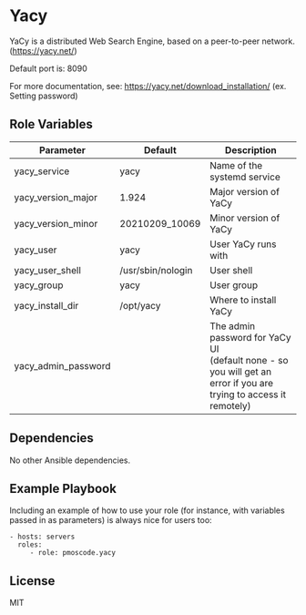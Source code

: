 Yacy
=========

YaCy is a distributed Web Search Engine, based on a peer-to-peer network. (https://yacy.net/)

Default port is: 8090


For more documentation, see: https://yacy.net/download_installation/  (ex. Setting password)

Role Variables
--------------

| Parameter           | Default           | Description                                                                                                           |
|---------------------|-------------------|-----------------------------------------------------------------------------------------------------------------------|
| yacy_service        | yacy              | Name of the systemd service                                                                                           |
| yacy_version_major  | 1.924             | Major version of YaCy                                                                                                 |
| yacy_version_minor  | 20210209_10069    | Minor version of YaCy                                                                                                 |
| yacy_user           | yacy              | User YaCy runs with                                                                                                   |
| yacy_user_shell     | /usr/sbin/nologin | User shell                                                                                                            |
| yacy_group          | yacy              | User group                                                                                                            |
| yacy_install_dir    | /opt/yacy         | Where to install YaCy                                                                                                 |
| yacy_admin_password |                   | The admin password for YaCy UI <br/>(default none - so you will get an error if you are trying to access it remotely) |


Dependencies
------------

No other Ansible dependencies.

Example Playbook
----------------

Including an example of how to use your role (for instance, with variables passed in as parameters) is always nice for users too:

    - hosts: servers
      roles:
         - role: pmoscode.yacy

License
-------

MIT

